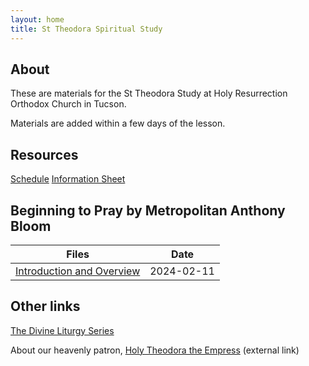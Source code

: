 ```yaml
---
layout: home
title: St Theodora Spiritual Study
---
```


## About
These are materials for the St Theodora Study at Holy Resurrection Orthodox Church in Tucson.

Materials are added within a few days of the lesson.

## Resources
[Schedule](/docs/St%20Theodora%20Adult%20Ministry%20Assignment%20for%202024.pdf)
[Information Sheet](/docs/St%20Theodora%20Adult%20Ministry%20Information%20Sheet%20-%202024.pdf)

## Beginning to Pray by Metropolitan Anthony Bloom

Files | Date 
---|---
[Introduction and Overview](/docs/240211%20Beginning%20to%20Pray%20-%20Introduction%201%20-%20Notes.pdf) | 2024-02-11


## Other links
[The Divine Liturgy Series](https://chthh.github.io/divine_liturgy_series/)  

About our heavenly patron, [Holy Theodora the Empress](https://www.oca.org/saints/lives/2024/02/11/100504-righteous-theodora-wife-of-emperor-theophilus-the-iconoclast) (external link)
 
